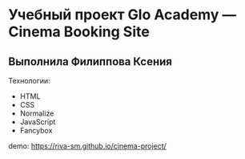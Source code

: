 # Учебный проект Glo Academy — Cinema Booking Site
## Выполнила Филиппова Ксения

Технологии:
- HTML
- CSS
- Normalize
- JavaScript
- Fancybox

demo: https://riva-sm.github.io/cinema-project/

